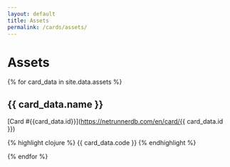 ```yaml
---
layout: default
title: Assets
permalink: /cards/assets/
---
```


# Assets

{% for card_data in site.data.assets %}

## {{ card_data.name }}

[Card #{{card_data.id}}](https://netrunnerdb.com/en/card/{{ card_data.id }})

{% highlight clojure %}
{{ card_data.code }}
{% endhighlight %}

{% endfor %}
